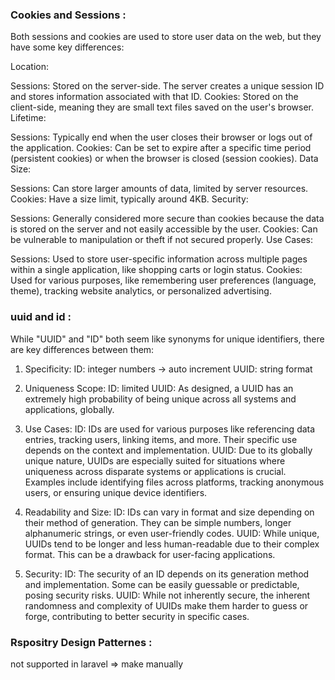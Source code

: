 ### Cookies and Sessions :
Both sessions and cookies are used to store user data on the web, but they have some key differences:

Location:

Sessions: Stored on the server-side. The server creates a unique session ID and stores information associated with that ID.
Cookies: Stored on the client-side, meaning they are small text files saved on the user's browser.
Lifetime:

Sessions: Typically end when the user closes their browser or logs out of the application.
Cookies: Can be set to expire after a specific time period (persistent cookies) or when the browser is closed (session cookies).
Data Size:

Sessions: Can store larger amounts of data, limited by server resources.
Cookies: Have a size limit, typically around 4KB.
Security:

Sessions: Generally considered more secure than cookies because the data is stored on the server and not easily accessible by the user.
Cookies: Can be vulnerable to manipulation or theft if not secured properly.
Use Cases:

Sessions: Used to store user-specific information across multiple pages within a single application, like shopping carts or login status.
Cookies: Used for various purposes, like remembering user preferences (language, theme), tracking website analytics, or personalized advertising.

### uuid and id :
While "UUID" and "ID" both seem like synonyms for unique identifiers, there are key differences between them:

1. Specificity:
ID: integer numbers -> auto increment
UUID: string format

2. Uniqueness Scope:
ID: limited
UUID: As designed, a UUID has an extremely high probability of being unique across all systems and applications, globally.

3. Use Cases:
ID: IDs are used for various purposes like referencing data entries, tracking users, linking items, and more. Their specific use depends on the context and implementation.
UUID: Due to its globally unique nature, UUIDs are especially suited for situations where uniqueness across disparate systems or applications is crucial. Examples include identifying files across platforms, tracking anonymous users, or ensuring unique device identifiers.

4. Readability and Size:
ID: IDs can vary in format and size depending on their method of generation. They can be simple numbers, longer alphanumeric strings, or even user-friendly codes.
UUID: While unique, UUIDs tend to be longer and less human-readable due to their complex format. This can be a drawback for user-facing applications.

5. Security:
ID: The security of an ID depends on its generation method and implementation. Some can be easily guessable or predictable, posing security risks.
UUID: While not inherently secure, the inherent randomness and complexity of UUIDs make them harder to guess or forge, contributing to better security in specific cases.

### Rspositry Design Patternes :
not supported in laravel => make manually


